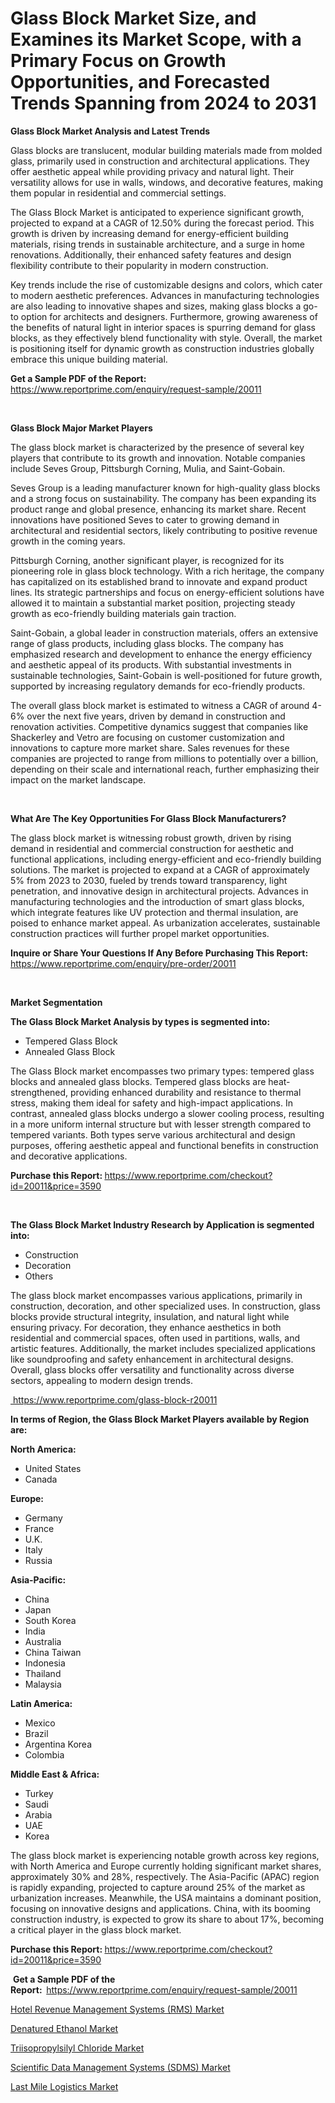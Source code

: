 <p><h1>Glass Block Market Size, and Examines its Market Scope, with a Primary Focus on Growth Opportunities, and Forecasted Trends Spanning from 2024 to 2031</h1></p><p><strong>Glass Block Market Analysis and Latest Trends</strong></p>
<p><p>Glass blocks are translucent, modular building materials made from molded glass, primarily used in construction and architectural applications. They offer aesthetic appeal while providing privacy and natural light. Their versatility allows for use in walls, windows, and decorative features, making them popular in residential and commercial settings.</p><p>The Glass Block Market is anticipated to experience significant growth, projected to expand at a CAGR of 12.50% during the forecast period. This growth is driven by increasing demand for energy-efficient building materials, rising trends in sustainable architecture, and a surge in home renovations. Additionally, their enhanced safety features and design flexibility contribute to their popularity in modern construction.</p><p>Key trends include the rise of customizable designs and colors, which cater to modern aesthetic preferences. Advances in manufacturing technologies are also leading to innovative shapes and sizes, making glass blocks a go-to option for architects and designers. Furthermore, growing awareness of the benefits of natural light in interior spaces is spurring demand for glass blocks, as they effectively blend functionality with style. Overall, the market is positioning itself for dynamic growth as construction industries globally embrace this unique building material.</p></p>
<p><strong>Get a Sample PDF of the Report:&nbsp;</strong> <a href="https://www.reportprime.com/enquiry/request-sample/20011?utm_campaign=1113&utm_medium=2&utm_source=Github&utm_content=ia&utm_term=27112024&utm_id=glass-block">https://www.reportprime.com/enquiry/request-sample/20011</a></p>
<p>&nbsp;</p>
<p><strong>Glass Block Major Market Players</strong></p>
<p><p>The glass block market is characterized by the presence of several key players that contribute to its growth and innovation. Notable companies include Seves Group, Pittsburgh Corning, Mulia, and Saint-Gobain. </p><p>Seves Group is a leading manufacturer known for high-quality glass blocks and a strong focus on sustainability. The company has been expanding its product range and global presence, enhancing its market share. Recent innovations have positioned Seves to cater to growing demand in architectural and residential sectors, likely contributing to positive revenue growth in the coming years.</p><p>Pittsburgh Corning, another significant player, is recognized for its pioneering role in glass block technology. With a rich heritage, the company has capitalized on its established brand to innovate and expand product lines. Its strategic partnerships and focus on energy-efficient solutions have allowed it to maintain a substantial market position, projecting steady growth as eco-friendly building materials gain traction.</p><p>Saint-Gobain, a global leader in construction materials, offers an extensive range of glass products, including glass blocks. The company has emphasized research and development to enhance the energy efficiency and aesthetic appeal of its products. With substantial investments in sustainable technologies, Saint-Gobain is well-positioned for future growth, supported by increasing regulatory demands for eco-friendly products.</p><p>The overall glass block market is estimated to witness a CAGR of around 4-6% over the next five years, driven by demand in construction and renovation activities. Competitive dynamics suggest that companies like Shackerley and Vetro are focusing on customer customization and innovations to capture more market share. Sales revenues for these companies are projected to range from millions to potentially over a billion, depending on their scale and international reach, further emphasizing their impact on the market landscape.</p></p>
<p>&nbsp;</p>
<p><strong>What Are The Key Opportunities For Glass Block Manufacturers?</strong></p>
<p><p>The glass block market is witnessing robust growth, driven by rising demand in residential and commercial construction for aesthetic and functional applications, including energy-efficient and eco-friendly building solutions. The market is projected to expand at a CAGR of approximately 5% from 2023 to 2030, fueled by trends toward transparency, light penetration, and innovative design in architectural projects. Advances in manufacturing technologies and the introduction of smart glass blocks, which integrate features like UV protection and thermal insulation, are poised to enhance market appeal. As urbanization accelerates, sustainable construction practices will further propel market opportunities.</p></p>
<p><strong>Inquire or Share Your Questions If Any Before Purchasing This Report:</strong> <a href="https://www.reportprime.com/enquiry/pre-order/20011?utm_campaign=1113&utm_medium=2&utm_source=Github&utm_content=ia&utm_term=27112024&utm_id=glass-block">https://www.reportprime.com/enquiry/pre-order/20011</a></p>
<p>&nbsp;</p>
<p><strong>Market Segmentation</strong></p>
<p><strong>The Glass Block Market Analysis by types is segmented into:</strong></p>
<p><ul><li>Tempered Glass Block</li><li>Annealed Glass Block</li></ul></p>
<p><p>The Glass Block market encompasses two primary types: tempered glass blocks and annealed glass blocks. Tempered glass blocks are heat-strengthened, providing enhanced durability and resistance to thermal stress, making them ideal for safety and high-impact applications. In contrast, annealed glass blocks undergo a slower cooling process, resulting in a more uniform internal structure but with lesser strength compared to tempered variants. Both types serve various architectural and design purposes, offering aesthetic appeal and functional benefits in construction and decorative applications.</p></p>
<p><strong>Purchase this Report:&nbsp;</strong><a href="https://www.reportprime.com/checkout?id=20011&price=3590&utm_campaign=1113&utm_medium=2&utm_source=Github&utm_content=ia&utm_term=27112024&utm_id=glass-block">https://www.reportprime.com/checkout?id=20011&price=3590</a></p>
<p>&nbsp;</p>
<p><strong>The Glass Block Market Industry Research by Application is segmented into:</strong></p>
<p><ul><li>Construction</li><li>Decoration</li><li>Others</li></ul></p>
<p><p>The glass block market encompasses various applications, primarily in construction, decoration, and other specialized uses. In construction, glass blocks provide structural integrity, insulation, and natural light while ensuring privacy. For decoration, they enhance aesthetics in both residential and commercial spaces, often used in partitions, walls, and artistic features. Additionally, the market includes specialized applications like soundproofing and safety enhancement in architectural designs. Overall, glass blocks offer versatility and functionality across diverse sectors, appealing to modern design trends.</p></p>
<p><a href="https://www.reportprime.com/glass-block-r20011?utm_campaign=1113&utm_medium=2&utm_source=Github&utm_content=ia&utm_term=27112024&utm_id=glass-block">&nbsp;https://www.reportprime.com/glass-block-r20011</a></p>
<p><strong>In terms of Region, the Glass Block Market Players available by Region are:</strong></p>
<p>
    <p> <strong> North America: </strong>
        <ul>
            <li>United States</li>
            <li>Canada</li>
        </ul>
        </p> 
    <p> <strong> Europe: </strong>
        <ul>
            <li>Germany</li>
            <li>France</li>
            <li>U.K.</li>
            <li>Italy</li>
            <li>Russia</li>
        </ul>
        </p> 
    <p> <strong> Asia-Pacific: </strong>
        <ul>
            <li>China</li>
            <li>Japan</li>
            <li>South Korea</li>
            <li>India</li>
            <li>Australia</li>
            <li>China Taiwan</li>
            <li>Indonesia</li>
            <li>Thailand</li>
            <li>Malaysia</li>
        </ul>
        </p> 
    <p> <strong> Latin America: </strong>
        <ul>
            <li>Mexico</li>
            <li>Brazil</li>
            <li>Argentina Korea</li>
            <li>Colombia</li>
        </ul>
        </p> 
    <p> <strong> Middle East & Africa: </strong>
        <ul>
            <li>Turkey</li>
            <li>Saudi</li>
            <li>Arabia</li>
            <li>UAE</li>
            <li>Korea</li>
        </ul>
    </p>
    </p>
<p><p>The glass block market is experiencing notable growth across key regions, with North America and Europe currently holding significant market shares, approximately 30% and 28%, respectively. The Asia-Pacific (APAC) region is rapidly expanding, projected to capture around 25% of the market as urbanization increases. Meanwhile, the USA maintains a dominant position, focusing on innovative designs and applications. China, with its booming construction industry, is expected to grow its share to about 17%, becoming a critical player in the glass block market.</p></p>
<p><strong>Purchase this Report: </strong><a href="https://www.reportprime.com/checkout?id=20011&price=3590&utm_campaign=1113&utm_medium=2&utm_source=Github&utm_content=ia&utm_term=27112024&utm_id=glass-block">https://www.reportprime.com/checkout?id=20011&price=3590</a></p>
<p>&nbsp;<strong>Get a Sample PDF of the Report:&nbsp;&nbsp;</strong><a href="https://www.reportprime.com/enquiry/request-sample/20011?utm_campaign=1113&utm_medium=2&utm_source=Github&utm_content=ia&utm_term=27112024&utm_id=glass-block">https://www.reportprime.com/enquiry/request-sample/20011</a></p>
<p><strong></strong></p>
<p><p><a href="https://issuu.com/reportprime-2/docs/hotel-revenue-management-systems-rm_2524e565b8312c?utm_campaign=1113&utm_medium=2&utm_source=Github&utm_content=ia&utm_term=27112024&utm_id=glass-block">Hotel Revenue Management Systems (RMS) Market</a></p><p><a href="https://www.linkedin.com/pulse/denatured-ethanol-market-penetration-strategies-untapped-2dmme?utm_campaign=1113&utm_medium=2&utm_source=Github&utm_content=ia&utm_term=27112024&utm_id=glass-block">Denatured Ethanol Market</a></p><p><a href="https://www.linkedin.com/pulse/triisopropylsilyl-chloride-market-evolution-future-outlook-mclee?utm_campaign=1113&utm_medium=2&utm_source=Github&utm_content=ia&utm_term=27112024&utm_id=glass-block">Triisopropylsilyl Chloride Market</a></p><p><a href="https://issuu.com/reportprime-2/docs/scientific-data-management-systems-_d5add76ae18b91?utm_campaign=1113&utm_medium=2&utm_source=Github&utm_content=ia&utm_term=27112024&utm_id=glass-block">Scientific Data Management Systems (SDMS) Market</a></p><p><a href="https://www.linkedin.com/pulse/last-mile-logistics-market-ecosystem-competitive-landscape-zi29c?utm_campaign=1113&utm_medium=2&utm_source=Github&utm_content=ia&utm_term=27112024&utm_id=glass-block">Last Mile Logistics Market</a></p></p>